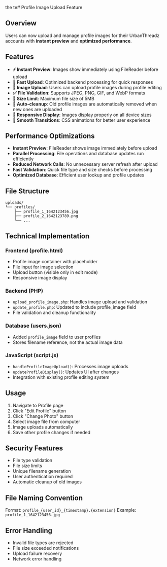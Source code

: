 the te# Profile Image Upload Feature

## Overview
Users can now upload and manage profile images for their UrbanThreadz accounts with **instant preview** and **optimized performance**.

## Features
- **⚡ Instant Preview**: Images show immediately using FileReader before upload
- **🚀 Fast Upload**: Optimized backend processing for quick responses
- **📁 Image Upload**: Users can upload profile images during profile editing
- **✅ File Validation**: Supports JPEG, PNG, GIF, and WebP formats
- **📏 Size Limit**: Maximum file size of 5MB
- **🔄 Auto-cleanup**: Old profile images are automatically removed when new ones are uploaded
- **📱 Responsive Display**: Images display properly on all device sizes
- **🎨 Smooth Transitions**: CSS animations for better user experience

## Performance Optimizations
- **Instant Preview**: FileReader shows image immediately before upload
- **Parallel Processing**: File operations and database updates run efficiently
- **Reduced Network Calls**: No unnecessary server refresh after upload
- **Fast Validation**: Quick file type and size checks before processing
- **Optimized Database**: Efficient user lookup and profile updates

## File Structure
```
uploads/
└── profiles/
    ├── profile_1_1642123456.jpg
    ├── profile_2_1642123789.png
    └── ...
```

## Technical Implementation

### Frontend (profile.html)
- Profile image container with placeholder
- File input for image selection
- Upload button (visible only in edit mode)
- Responsive image display

### Backend (PHP)
- `upload_profile_image.php`: Handles image upload and validation
- `update_profile.php`: Updated to include profile_image field
- File validation and cleanup functionality

### Database (users.json)
- Added `profile_image` field to user profiles
- Stores filename reference, not the actual image data

### JavaScript (script.js)
- `handleProfileImageUpload()`: Processes image uploads
- `updateProfileDisplay()`: Updates UI after changes
- Integration with existing profile editing system

## Usage
1. Navigate to Profile page
2. Click "Edit Profile" button
3. Click "Change Photo" button
4. Select image file from computer
5. Image uploads automatically
6. Save other profile changes if needed

## Security Features
- File type validation
- File size limits
- Unique filename generation
- User authentication required
- Automatic cleanup of old images

## File Naming Convention
Format: `profile_{user_id}_{timestamp}.{extension}`
Example: `profile_1_1642123456.jpg`

## Error Handling
- Invalid file types are rejected
- File size exceeded notifications
- Upload failure recovery
- Network error handling
